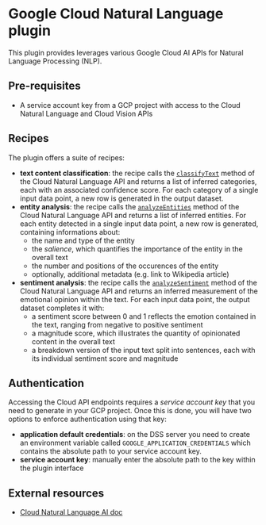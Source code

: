 # Google Cloud Natural Language plugin

This plugin provides leverages various Google Cloud AI APIs for Natural Language Processing (NLP).

## Pre-requisites

- A service account key from a GCP project with access to the Cloud Natural Language and Cloud Vision APIs

## Recipes

The plugin offers a suite of recipes:

* **text content classification**: the recipe calls the [`classifyText`](https://cloud.google.com/natural-language/docs/classifying-text) method of the Cloud Natural Language API and returns a list of inferred categories, each with an associated
confidence score. For each category of a single input data point, a new row is generated in the output dataset.
* **entity analysis**: the recipe calls the [`analyzeEntities`](https://cloud.google.com/natural-language/docs/reference/rest/v1/documents/analyzeEntities) method of the Cloud Natural Language API and returns a list of inferred entities. For each entity detected in a single input data point, a new row is generated, containing informations about:
    - the name and type of the entity
    - the *salience*, which quantifies the importance of the entity in the overall text
    - the number and positions of the occurences of the entity
    - optionally, additional metadata (e.g. link to Wikipedia article)
* **sentiment analysis**: the recipe calls the [`analyzeSentiment`](https://cloud.google.com/natural-language/docs/analyzing-sentiment) method of the Cloud Natural Language API and returns an inferred measurement of the emotional opinion within the text. For each input data point, the output dataset completes it with:
    - a sentiment score between 0 and 1 reflects the emotion contained in the text, ranging from negative to positive sentiment
    - a magnitude score, which illustrates the quantity of opinionated content in the overall text
    - a breakdown version of the input text split into sentences, each with its individual sentiment score and magnitude

## Authentication

Accessing the Cloud API endpoints requires a *service account key* that you need to generate in your GCP project. Once this is done, you will have two options to enforce authentication using that key:

- **application default credentials**: on the DSS server you need to create an environment variable called `GOOGLE_APPLICATION_CREDENTIALS` which contains the absolute path to your service account key.
- **service account key**: manually enter the absolute path to the key within the plugin interface

## External resources

- [Cloud Natural Language AI doc](https://cloud.google.com/natural-language/docs/)
